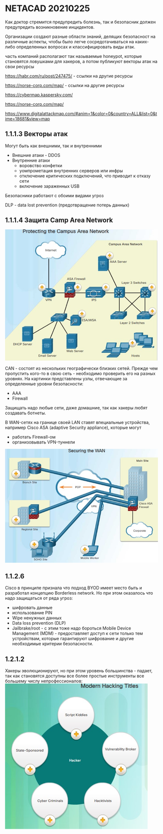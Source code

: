 # NETACAD 20210225
Как доктор стремится предупредить болезнь, так и безопасник должен предупредить  возникновение инцидентов.

Организации создают разные области знаний, делящих безопасност на различные аспекты, чтобы было легче сосредотачиваться на каких-либо определенных вопросах и классифицировать виды атак.

часть компаний располагают так называемые honeypot, которые становятся ловушками для хакеров, а потом публикуют векторы атак на свои ресурсы

https://habr.com/ru/post/247475/ - ссылки на другие ресурсы

https://norse-corp.com/map/ - ссылки на другие ресурсы

https://cybermap.kaspersky.com/

https://norse-corp.com/map/

https://www.digitalattackmap.com/#anim=1&color=0&country=ALL&list=0&time=18681&view=map

## 1.1.1.3 Векторы атак
Могут быть как внешними, так и внутренними
- Внешние атаки - DDOS
- Внутренние атаки
   - воровство конфетки
   - уомпрометация внутренних серверов или инфры
   - отключение критических подключений, что приводит к отказу сети
   - включение зараженных USB

Безопасники работают с обоими видами угроз

DLP - data lost prevention (предотвращение потерь данных)

## 1.1.1.4 Защита Camp Area Network

![](./pictures/01.jpg)

CAN - состоят из нескольких географически близких сетей. Прежде чем пропустить кого-то в свою сеть - необходимо проверить его на разных уровнях. На картинки представлены узлы, отвечающие за определенные уровни безопасности:
- ААА
- Firewall

Защищать надо любые сети, даже домашние, так как хакеры любят создавать ботнеты.

В WAN-сетях на границе своей LAN ставят впециальные устройства, например Cisco ASA (adaptive Security appliance), которые могут
- работать Firewall-ом
- организовывать VPN-туннели 

![](./pictures/02.jpg)

## 1.1.2.6
Cisco в принципе признала что подход BYOD имеет место быть и разработал концепцию Borderless network. Но при этом оказалось что надо защищаться от ряда угроз:
- шифровать данные
- использование PIN 
- Wipe ненужных данных
- Data loss prevention (DLP)
- Jailbrake/root - с этим тоже надо бороться
Mobile Device Management (MDM) - предоставляет доступ к сети только тем устройствам, которые гарантируют шифрование и другие необходимые критерии безопасности.

## 1.2.1.2
Хакеры эволюционируют, но при этом уровень большинства - падает, так как становятся доступны все более простые инструменты все большему числу непрофессионалов:
![](./pictures/03.jpg)

